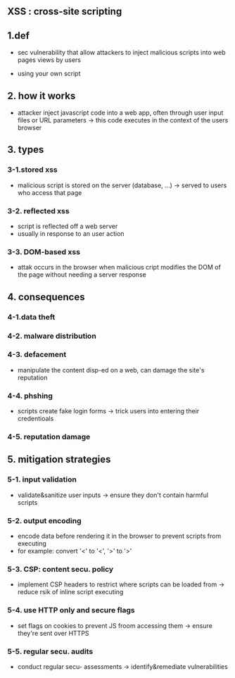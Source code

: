 ## XSS : cross-site scripting
## 1.def
- sec vulnerability that allow attackers to inject malicious scripts into web pages views by users

- using your own script

## 2. how it works
- attacker inject javascript code into a web app, often through user input files or URL parameters
-> this code executes in the context of the users browser

## 3. types
### 3-1.stored xss
- malicious script is stored on the server (database, ...) -> served to users who access that page
### 3-2. reflected xss
- script is reflected off a web server
- usually in response to an user action
### 3-3. DOM-based xss
- attak occurs in the browser when malicious cript modifies the DOM of the page without needing a server response


## 4. consequences
### 4-1.data theft
### 4-2. malware distribution
### 4-3. defacement
- manipulate the content disp-ed on a web, can damage the site's reputation
### 4-4. phshing
- scripts create fake login forms -> trick users into entering their credentioals
### 4-5. reputation damage

## 5. mitigation strategies
### 5-1. input validation
- validate&sanitize user inputs -> ensure they don't contain harmful scripts
### 5-2. output encoding
- encode data before rendering it in the browser to prevent scripts from executing
- for example: convert '<' to '&lt;', '>' to '&gt;'
### 5-3. CSP: content secu. policy
- implement CSP headers to restrict where scripts can be loaded from -> reduce rsik of inline script executing
### 5-4. use HTTP only and secure flags
- set flags on cookies to prevent JS froom accessing them
-> ensure they're sent over HTTPS
### 5-5. regular secu. audits
- conduct regular secu- assessments -> identify&remediate vulnerabilities

